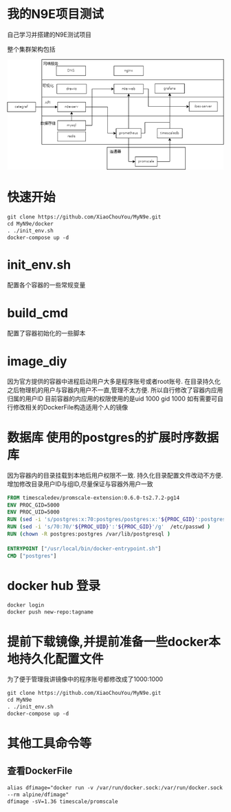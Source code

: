 # 我的N9E项目测试
自己学习并搭建的N9E测试项目

整个集群架构包括

![结构图](/resource/%E7%BB%84%E4%BB%B6%E7%BB%93%E6%9E%84%E5%9B%BE.png)

# 快速开始
```shell
git clone https://github.com/XiaoChouYou/MyN9e.git
cd MyN9e/docker
. ./init_env.sh
docker-compose up -d
```

# init_env.sh 
配置各个容器的一些常规变量
# build_cmd 
配置了容器初始化的一些脚本
# image_diy
因为官方提供的容器中进程启动用户大多是程序账号或者root账号.
在目录持久化之后物理机的用户与容器内用户不一直,管理不太方便.
所以自行修改了容器内应用归属的用户ID
目前容器的内应用的权限使用的是uid 1000 gid 1000
如有需要可自行修改相关的DockerFile构造适用个人的镜像


# 数据库 使用的postgres的扩展时序数据库 
因为容器内的目录挂载到本地后用户权限不一致. 持久化目录配置文件改动不方便. 
增加修改目录用户ID与组ID,尽量保证与容器外用户一致 
```dockerfile
FROM timescaledev/promscale-extension:0.6.0-ts2.7.2-pg14
ENV PROC_GID=5000
ENV PROC_UID=5000
RUN (sed -i 's/postgres:x:70:postgres/postgres:x:'${PROC_GID}':postgres/g'  /etc/group )
RUN (sed -i 's/70:70/'${PROC_UID}':'${PROC_GID}'/g'  /etc/passwd )
RUN (chown -R postgres:postgres /var/lib/postgresql )

ENTRYPOINT ["/usr/local/bin/docker-entrypoint.sh"]
CMD ["postgres"]
```

# docker hub 登录
```shell
docker login
docker push new-repo:tagname
```

# 提前下载镜像,并提前准备一些docker本地持久化配置文件
为了便于管理我讲镜像中的程序账号都修改成了1000:1000 
```shell
git clone https://github.com/XiaoChouYou/MyN9e.git
cd MyN9e
. ./init_env.sh
docker-compose up -d
```


# 其他工具命令等
## 查看DockerFile
```shell
alias dfimage="docker run -v /var/run/docker.sock:/var/run/docker.sock --rm alpine/dfimage"
dfimage -sV=1.36 timescale/promscale
```